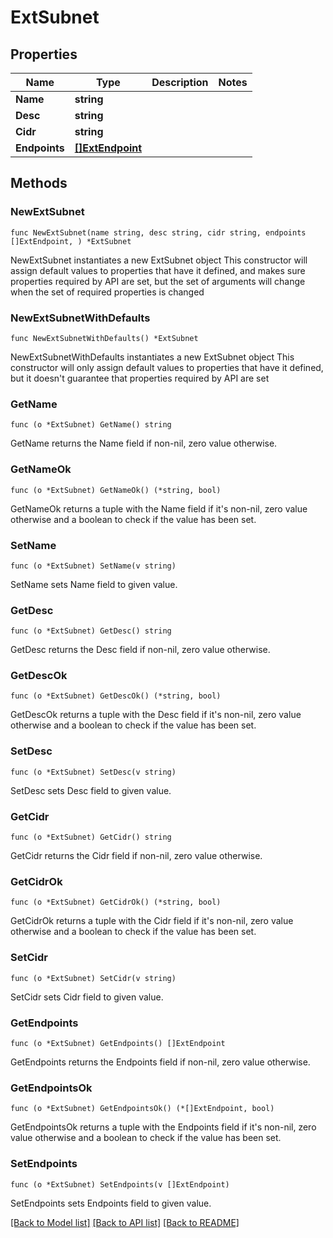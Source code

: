 # ExtSubnet

## Properties

Name | Type | Description | Notes
------------ | ------------- | ------------- | -------------
**Name** | **string** |  | 
**Desc** | **string** |  | 
**Cidr** | **string** |  | 
**Endpoints** | [**[]ExtEndpoint**](ExtEndpoint.md) |  | 

## Methods

### NewExtSubnet

`func NewExtSubnet(name string, desc string, cidr string, endpoints []ExtEndpoint, ) *ExtSubnet`

NewExtSubnet instantiates a new ExtSubnet object
This constructor will assign default values to properties that have it defined,
and makes sure properties required by API are set, but the set of arguments
will change when the set of required properties is changed

### NewExtSubnetWithDefaults

`func NewExtSubnetWithDefaults() *ExtSubnet`

NewExtSubnetWithDefaults instantiates a new ExtSubnet object
This constructor will only assign default values to properties that have it defined,
but it doesn't guarantee that properties required by API are set

### GetName

`func (o *ExtSubnet) GetName() string`

GetName returns the Name field if non-nil, zero value otherwise.

### GetNameOk

`func (o *ExtSubnet) GetNameOk() (*string, bool)`

GetNameOk returns a tuple with the Name field if it's non-nil, zero value otherwise
and a boolean to check if the value has been set.

### SetName

`func (o *ExtSubnet) SetName(v string)`

SetName sets Name field to given value.


### GetDesc

`func (o *ExtSubnet) GetDesc() string`

GetDesc returns the Desc field if non-nil, zero value otherwise.

### GetDescOk

`func (o *ExtSubnet) GetDescOk() (*string, bool)`

GetDescOk returns a tuple with the Desc field if it's non-nil, zero value otherwise
and a boolean to check if the value has been set.

### SetDesc

`func (o *ExtSubnet) SetDesc(v string)`

SetDesc sets Desc field to given value.


### GetCidr

`func (o *ExtSubnet) GetCidr() string`

GetCidr returns the Cidr field if non-nil, zero value otherwise.

### GetCidrOk

`func (o *ExtSubnet) GetCidrOk() (*string, bool)`

GetCidrOk returns a tuple with the Cidr field if it's non-nil, zero value otherwise
and a boolean to check if the value has been set.

### SetCidr

`func (o *ExtSubnet) SetCidr(v string)`

SetCidr sets Cidr field to given value.


### GetEndpoints

`func (o *ExtSubnet) GetEndpoints() []ExtEndpoint`

GetEndpoints returns the Endpoints field if non-nil, zero value otherwise.

### GetEndpointsOk

`func (o *ExtSubnet) GetEndpointsOk() (*[]ExtEndpoint, bool)`

GetEndpointsOk returns a tuple with the Endpoints field if it's non-nil, zero value otherwise
and a boolean to check if the value has been set.

### SetEndpoints

`func (o *ExtSubnet) SetEndpoints(v []ExtEndpoint)`

SetEndpoints sets Endpoints field to given value.



[[Back to Model list]](../README.md#documentation-for-models) [[Back to API list]](../README.md#documentation-for-api-endpoints) [[Back to README]](../README.md)


